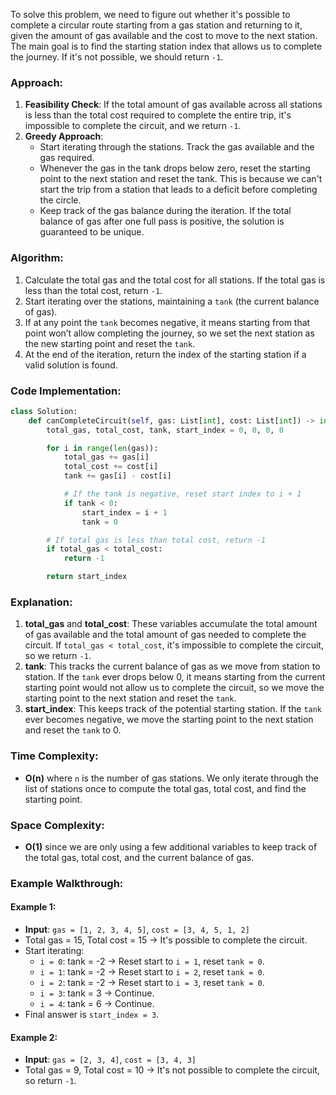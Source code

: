 To solve this problem, we need to figure out whether it's possible to complete a circular route starting from a gas station and returning to it, given the amount of gas available and the cost to move to the next station. The main goal is to find the starting station index that allows us to complete the journey. If it's not possible, we should return `-1`.

### Approach:
1. **Feasibility Check**: If the total amount of gas available across all stations is less than the total cost required to complete the entire trip, it's impossible to complete the circuit, and we return `-1`.
2. **Greedy Approach**:
    - Start iterating through the stations. Track the gas available and the gas required.
    - Whenever the gas in the tank drops below zero, reset the starting point to the next station and reset the tank. This is because we can't start the trip from a station that leads to a deficit before completing the circle.
    - Keep track of the gas balance during the iteration. If the total balance of gas after one full pass is positive, the solution is guaranteed to be unique.

### Algorithm:
1. Calculate the total gas and the total cost for all stations. If the total gas is less than the total cost, return `-1`.
2. Start iterating over the stations, maintaining a `tank` (the current balance of gas).
3. If at any point the `tank` becomes negative, it means starting from that point won’t allow completing the journey, so we set the next station as the new starting point and reset the `tank`.
4. At the end of the iteration, return the index of the starting station if a valid solution is found.

### Code Implementation:

```python
class Solution:
    def canCompleteCircuit(self, gas: List[int], cost: List[int]) -> int:
        total_gas, total_cost, tank, start_index = 0, 0, 0, 0

        for i in range(len(gas)):
            total_gas += gas[i]
            total_cost += cost[i]
            tank += gas[i] - cost[i]

            # If the tank is negative, reset start index to i + 1
            if tank < 0:
                start_index = i + 1
                tank = 0

        # If total gas is less than total cost, return -1
        if total_gas < total_cost:
            return -1

        return start_index
```

### Explanation:
1. **total_gas** and **total_cost**: These variables accumulate the total amount of gas available and the total amount of gas needed to complete the circuit. If `total_gas < total_cost`, it's impossible to complete the circuit, so we return `-1`.
2. **tank**: This tracks the current balance of gas as we move from station to station. If the `tank` ever drops below 0, it means starting from the current starting point would not allow us to complete the circuit, so we move the starting point to the next station and reset the `tank`.
3. **start_index**: This keeps track of the potential starting station. If the `tank` ever becomes negative, we move the starting point to the next station and reset the `tank` to 0.

### Time Complexity:
- **O(n)** where `n` is the number of gas stations. We only iterate through the list of stations once to compute the total gas, total cost, and find the starting point.

### Space Complexity:
- **O(1)** since we are only using a few additional variables to keep track of the total gas, total cost, and the current balance of gas.

### Example Walkthrough:

#### Example 1:
- **Input**: `gas = [1, 2, 3, 4, 5]`, `cost = [3, 4, 5, 1, 2]`
- Total gas = 15, Total cost = 15 → It's possible to complete the circuit.
- Start iterating:
    - `i = 0`: tank = -2 → Reset start to `i = 1`, reset `tank = 0`.
    - `i = 1`: tank = -2 → Reset start to `i = 2`, reset `tank = 0`.
    - `i = 2`: tank = -2 → Reset start to `i = 3`, reset `tank = 0`.
    - `i = 3`: tank = 3 → Continue.
    - `i = 4`: tank = 6 → Continue.
- Final answer is `start_index = 3`.

#### Example 2:
- **Input**: `gas = [2, 3, 4]`, `cost = [3, 4, 3]`
- Total gas = 9, Total cost = 10 → It's not possible to complete the circuit, so return `-1`.




